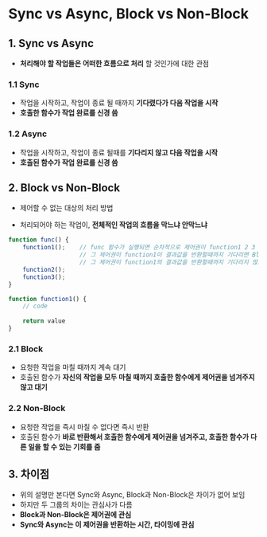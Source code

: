 # Sync vs Async, Block vs Non-Block

## 1. Sync vs Async

- **처리해야 할 작업들은 어떠한 흐름으로 처리** 할 것인가에 대한 관점

### 1.1 Sync

- 작업을 시작하고, 작업이 종료 될 때까지 **기다렸다가 다음 작업을 시작**
- **호출한 함수가 작업 완료를 신경 씀**

### 1.2 Async

- 작업을 시작하고, 작업이 종료 될때를 **기다리지 않고 다음 작업을 시작**
- **호출된 함수가 작업 완료를 신경 씀**

## 2. Block vs Non-Block

- 제어할 수 없는 대상의 처리 방법

- 처리되어야 하는 작업이, **전체적인 작업의 흐름을 막느냐 안막느냐**

```javascript
function func() {
    function1();	// func 함수가 실행되면 순차적으로 제어권이 function1 2 3 순서대로 전달 되게 되는데
    				// 그 제어권이 function1이 결과값을 반환할때까지 기다리면 Block
    				// 그 제어권이 function1의 결과값을 반환할때까지 기다리지 않으면 Non-Block 
    function2();	
    function3();	
}

function function1() {
    // code
    
    return value
}
```

### 2.1 Block

- 요청한 작업을 마칠 때까지 계속 대기
- 호출된 함수가 **자신의 작업을 모두 마칠 때까지 호출한 함수에게 제어권을 넘겨주지 않고 대기**

### 2.2 Non-Block

- 요청한 작업을 즉시 마칠 수 없다면 즉시 반환
- 호출된 함수가 **바로 반환해서 호출한 함수에게 제어권을 넘겨주고, 호출한 함수가 다른 일을 할 수 있는 기회를 줌**

## 3. 차이점

- 위의 설명만 본다면 Sync와 Async, Block과 Non-Block은 차이가 없어 보임
- 하지만 두 그룹의 차이는 관심사가 다름
- **Block과 Non-Block은 제어권에 관심**
- **Sync와 Async는 이 제어권을 반환하는 시간, 타이밍에 관심**

